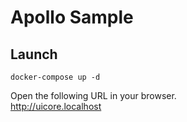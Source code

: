 # Apollo Sample

## Launch
```
docker-compose up -d
```
Open the following URL in your browser.  
http://uicore.localhost